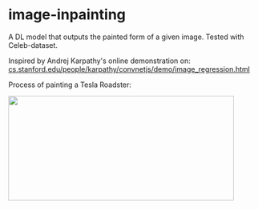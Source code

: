 # image-inpainting
A DL model that outputs the painted form of a given image. Tested with Celeb-dataset.

Inspired by Andrej Karpathy's online demonstration on: [cs.stanford.edu/people/karpathy/convnetjs/demo/image_regression.html](https://cs.stanford.edu/people/karpathy/convnetjs/demo/image_regression.html)

Process of painting a Tesla Roadster:

<img src="https://github.com/jaynilpatel/image-inpainting/blob/master/single.gif" data-canonical-src="https://github.com/jaynilpatel/image-inpainting/blob/master/single.gif" width="450" height="210" />
